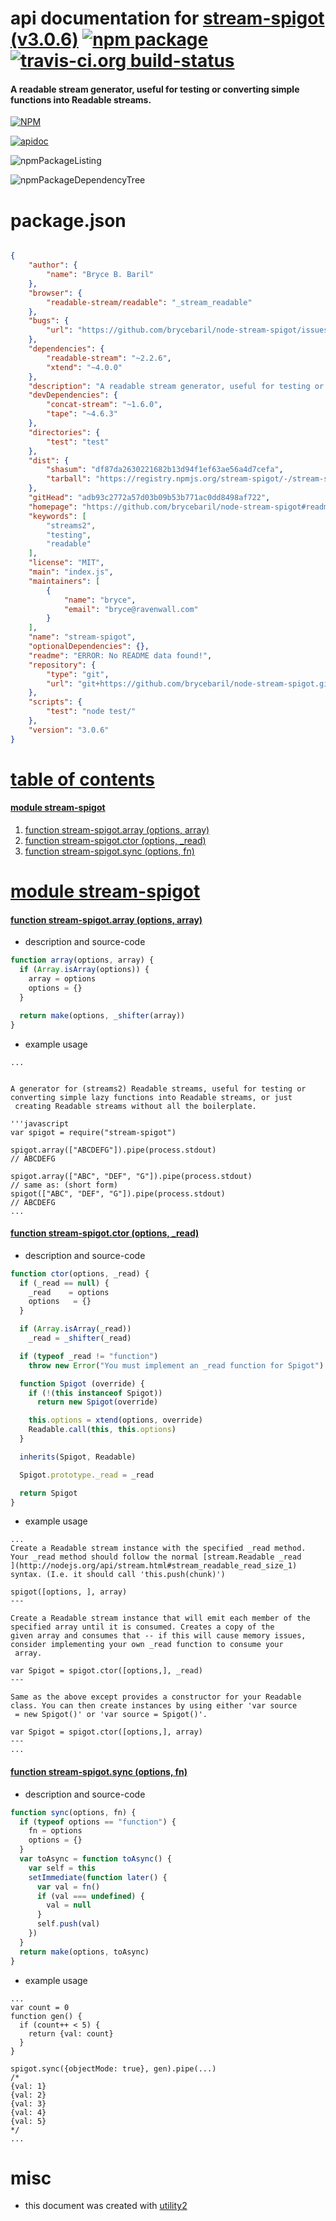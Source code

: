 # api documentation for  [stream-spigot (v3.0.6)](https://github.com/brycebaril/node-stream-spigot#readme)  [![npm package](https://img.shields.io/npm/v/npmdoc-stream-spigot.svg?style=flat-square)](https://www.npmjs.org/package/npmdoc-stream-spigot) [![travis-ci.org build-status](https://api.travis-ci.org/npmdoc/node-npmdoc-stream-spigot.svg)](https://travis-ci.org/npmdoc/node-npmdoc-stream-spigot)
#### A readable stream generator, useful for testing or converting simple functions into Readable streams.

[![NPM](https://nodei.co/npm/stream-spigot.png?downloads=true)](https://www.npmjs.com/package/stream-spigot)

[![apidoc](https://npmdoc.github.io/node-npmdoc-stream-spigot/build/screenCapture.buildNpmdoc.browser._2Fhome_2Ftravis_2Fbuild_2Fnpmdoc_2Fnode-npmdoc-stream-spigot_2Ftmp_2Fbuild_2Fapidoc.html.png)](https://npmdoc.github.io/node-npmdoc-stream-spigot/build/apidoc.html)

![npmPackageListing](https://npmdoc.github.io/node-npmdoc-stream-spigot/build/screenCapture.npmPackageListing.svg)

![npmPackageDependencyTree](https://npmdoc.github.io/node-npmdoc-stream-spigot/build/screenCapture.npmPackageDependencyTree.svg)



# package.json

```json

{
    "author": {
        "name": "Bryce B. Baril"
    },
    "browser": {
        "readable-stream/readable": "_stream_readable"
    },
    "bugs": {
        "url": "https://github.com/brycebaril/node-stream-spigot/issues"
    },
    "dependencies": {
        "readable-stream": "~2.2.6",
        "xtend": "~4.0.0"
    },
    "description": "A readable stream generator, useful for testing or converting simple functions into Readable streams.",
    "devDependencies": {
        "concat-stream": "~1.6.0",
        "tape": "~4.6.3"
    },
    "directories": {
        "test": "test"
    },
    "dist": {
        "shasum": "df87da2630221682b13d94f1ef63ae56a4d7cefa",
        "tarball": "https://registry.npmjs.org/stream-spigot/-/stream-spigot-3.0.6.tgz"
    },
    "gitHead": "adb93c2772a57d03b09b53b771ac0dd8498af722",
    "homepage": "https://github.com/brycebaril/node-stream-spigot#readme",
    "keywords": [
        "streams2",
        "testing",
        "readable"
    ],
    "license": "MIT",
    "main": "index.js",
    "maintainers": [
        {
            "name": "bryce",
            "email": "bryce@ravenwall.com"
        }
    ],
    "name": "stream-spigot",
    "optionalDependencies": {},
    "readme": "ERROR: No README data found!",
    "repository": {
        "type": "git",
        "url": "git+https://github.com/brycebaril/node-stream-spigot.git"
    },
    "scripts": {
        "test": "node test/"
    },
    "version": "3.0.6"
}
```



# <a name="apidoc.tableOfContents"></a>[table of contents](#apidoc.tableOfContents)

#### [module stream-spigot](#apidoc.module.stream-spigot)
1.  [function <span class="apidocSignatureSpan">stream-spigot.</span>array (options, array)](#apidoc.element.stream-spigot.array)
1.  [function <span class="apidocSignatureSpan">stream-spigot.</span>ctor (options, _read)](#apidoc.element.stream-spigot.ctor)
1.  [function <span class="apidocSignatureSpan">stream-spigot.</span>sync (options, fn)](#apidoc.element.stream-spigot.sync)



# <a name="apidoc.module.stream-spigot"></a>[module stream-spigot](#apidoc.module.stream-spigot)

#### <a name="apidoc.element.stream-spigot.array"></a>[function <span class="apidocSignatureSpan">stream-spigot.</span>array (options, array)](#apidoc.element.stream-spigot.array)
- description and source-code
```javascript
function array(options, array) {
  if (Array.isArray(options)) {
    array = options
    options = {}
  }

  return make(options, _shifter(array))
}
```
- example usage
```shell
...


A generator for (streams2) Readable streams, useful for testing or converting simple lazy functions into Readable streams, or just
 creating Readable streams without all the boilerplate.

'''javascript
var spigot = require("stream-spigot")

spigot.array(["ABCDEFG"]).pipe(process.stdout)
// ABCDEFG

spigot.array(["ABC", "DEF", "G"]).pipe(process.stdout)
// same as: (short form)
spigot(["ABC", "DEF", "G"]).pipe(process.stdout)
// ABCDEFG
...
```

#### <a name="apidoc.element.stream-spigot.ctor"></a>[function <span class="apidocSignatureSpan">stream-spigot.</span>ctor (options, _read)](#apidoc.element.stream-spigot.ctor)
- description and source-code
```javascript
function ctor(options, _read) {
  if (_read == null) {
    _read    = options
    options   = {}
  }

  if (Array.isArray(_read))
    _read = _shifter(_read)

  if (typeof _read != "function")
    throw new Error("You must implement an _read function for Spigot")

  function Spigot (override) {
    if (!(this instanceof Spigot))
      return new Spigot(override)

    this.options = xtend(options, override)
    Readable.call(this, this.options)
  }

  inherits(Spigot, Readable)

  Spigot.prototype._read = _read

  return Spigot
}
```
- example usage
```shell
...
Create a Readable stream instance with the specified _read method. Your _read method should follow the normal [stream.Readable _read
](http://nodejs.org/api/stream.html#stream_readable_read_size_1) syntax. (I.e. it should call 'this.push(chunk)')

spigot([options, ], array)
---

Create a Readable stream instance that will emit each member of the specified array until it is consumed. Creates a copy of the
given array and consumes that -- if this will cause memory issues, consider implementing your own _read function to consume your
 array.

var Spigot = spigot.ctor([options,], _read)
---

Same as the above except provides a constructor for your Readable class. You can then create instances by using either 'var source
 = new Spigot()' or 'var source = Spigot()'.

var Spigot = spigot.ctor([options,], array)
---
...
```

#### <a name="apidoc.element.stream-spigot.sync"></a>[function <span class="apidocSignatureSpan">stream-spigot.</span>sync (options, fn)](#apidoc.element.stream-spigot.sync)
- description and source-code
```javascript
function sync(options, fn) {
  if (typeof options == "function") {
    fn = options
    options = {}
  }
  var toAsync = function toAsync() {
    var self = this
    setImmediate(function later() {
      var val = fn()
      if (val === undefined) {
        val = null
      }
      self.push(val)
    })
  }
  return make(options, toAsync)
}
```
- example usage
```shell
...
var count = 0
function gen() {
  if (count++ < 5) {
    return {val: count}
  }
}

spigot.sync({objectMode: true}, gen).pipe(...)
/*
{val: 1}
{val: 2}
{val: 3}
{val: 4}
{val: 5}
*/
...
```



# misc
- this document was created with [utility2](https://github.com/kaizhu256/node-utility2)

